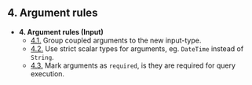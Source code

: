 ## 4. Argument rules

- **4. Argument rules (Input)** 
  - [4.1.](./4.1-grouping-input.md) Group coupled arguments to the new input-type.
  - [4.2.](./4.2-custom-scalar-for-input.md) Use strict scalar types for arguments, eg. `DateTime` instead of `String`.
  - [4.3.](./4.3-non-null-input.md) Mark arguments as `required`, is they are required for query execution.